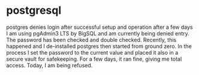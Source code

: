 # postgresql
postgres denies login after successful setup and operation after a few days
I am using pgAdmin3 LTS by BigSQL and am currently being denied entry. The password has been checked and double checked. Recently, this happened and I de-installed postgres then started from ground zero. In the process I set the password to the current value and placed it also in a secure vault for safekeeping. For a few days, it ran fine, giving me total access. Today, I am being refused.  
